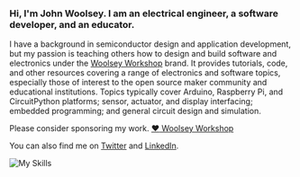 ### Hi, I'm John Woolsey. I am an electrical engineer, a software developer, and an educator.

I have a background in semiconductor design and application development, but my passion is teaching others how to design and build software and electronics under the [Woolsey Workshop](https://www.woolseyworkshop.com) brand. It provides tutorials, code, and other resources covering a range of electronics and software topics, especially those of interest to the open source maker community and educational institutions. Topics typically cover Arduino, Raspberry Pi, and CircuitPython platforms; sensor, actuator, and display interfacing; embedded programming; and general circuit design and simulation.

Please consider sponsoring my work. [:heart: Woolsey Workshop](https://github.com/sponsors/WoolseyWorkshop)

You can also find me on [Twitter](https://twitter.com/JohnWWoolsey) and [LinkedIn](https://www.linkedin.com/in/johnwwoolsey/).

![My Skills](https://skillicons.dev/icons?i=arduino,raspberrypi,c,cpp,py,git,github,linux)


<!--
**woolseyj/woolseyj** is a ✨ _special_ ✨ repository because its `README.md` (this file) appears on your GitHub profile.

Here are some ideas to get you started:

- 🔭 I’m currently working on ...
- 🌱 I’m currently learning ...
- 👯 I’m looking to collaborate on ...
- 🤔 I’m looking for help with ...
- 💬 Ask me about ...
- 📫 How to reach me: ...
- 😄 Pronouns: ...
- ⚡ Fun fact: ...
-->
